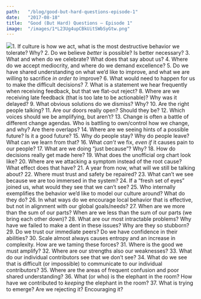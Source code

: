 ```yaml
---
path:	"/blog/good-but-hard-questions-episode-1"
date:	"2017-08-18"
title:	"Good (But Hard) Questions — Episode 1"
image:	"/images/1*L23Ug4upCBkUitSWbSyGtw.png"
---
```


![](/images/1*L23Ug4upCBkUitSWbSyGtw.png)1. If culture is how we act, what is the most destructive behavior we tolerate? Why?
2. Do we believe *better* is possible? Is better necessary?
3. What and when do we celebrate? What does that say about us?
4. Where do we accept mediocrity, and where do we demand excellence?
5. Do we have shared understanding on what we’d like to improve, and what we are willing to sacrifice *in order to* improve?
6. What would need to happen for us to make the difficult decisions?
7. What is a statement we hear frequently when receiving feedback, but that we flat-out reject?
8. Where are we receiving late feedback (that is too late to be actionable)? Why was it delayed?
9. What obvious solutions do we dismiss? Why?
10. Are the right people talking?
11. Are our doors really open? Should they be?
12. Which voices should we be amplifying, but aren’t?
13. Change is often a battle of different change agendas. Who is battling to own/control how we change, and why? Are there overlaps?
14. Where are we seeing hints of a possible future? Is it a good future?
15. Why do people stay? Why do people leave? What can we learn from that?
16. What *can’t* we fix, *even if* it causes pain to our people?
17. What are we doing “just because”? Why?
18. How do decisions really get made here?
19. What does the unofficial org chart look like?
20. Where are we attacking a symptom instead of the root cause? What effect does that have?
21. A year from now, what will we still be talking about?
22. Where must trust and safety be repaired?
23. What can’t we see because we are too immersed in the system?
24. If a “fresh set of eyes” joined us, what would they see that we can’t see?
25. Who internally exemplifies the behavior we’d like to model our culture around? What do they do?
26. In what ways do we encourage local behavior that is effective, but not in alignment with our global goals/needs?
27. When are we more than the sum of our parts? When are we less than the sum of our parts (we bring each other down)?
28. What are our most intractable problems? Why have we failed to make a dent in these issues? Why are they so stubborn?
29. Do we trust our immediate peers? Do we have confidence in their abilities?
30. Scale almost always causes entropy and an increase in complexity. How are we taming these forces?
31. Where is the good we must amplify?
32. Where are our strengths also our weaknesses?
33. What do our individual contributors see that we don’t see?
34. What do we see that is difficult (or impossible) to communicate to our individual contributors?
35. Where are the areas of frequent confusion and poor shared understanding?
36. What (or who) is the elephant in the room? How have we contributed to *keeping* the elephant in the room?
37. What is trying to emerge? Are we rejecting it? Encouraging it?
